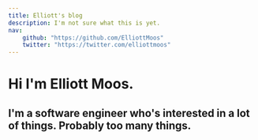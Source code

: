 ```yaml
---
title: Elliott's blog
description: I'm not sure what this is yet.
nav:
	github: "https://github.com/ElliottMoos"
	twitter: "https://twitter.com/elliottmoos"
---
```

# Hi I'm Elliott Moos.

## I'm a software engineer who's interested in a lot of things. Probably too many things.
